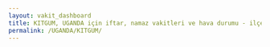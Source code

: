 ```yaml
---
layout: vakit_dashboard
title: KITGUM, UGANDA için iftar, namaz vakitleri ve hava durumu - ilçe/eyalet seç
permalink: /UGANDA/KITGUM/
---
```


<script type="text/javascript">
  var GLOBAL_COUNTRY = 'UGANDA';
  var GLOBAL_CITY = 'KITGUM';
  var GLOBAL_STATE = '';
  var lat = 72;
  var lon = 21;
</script>
